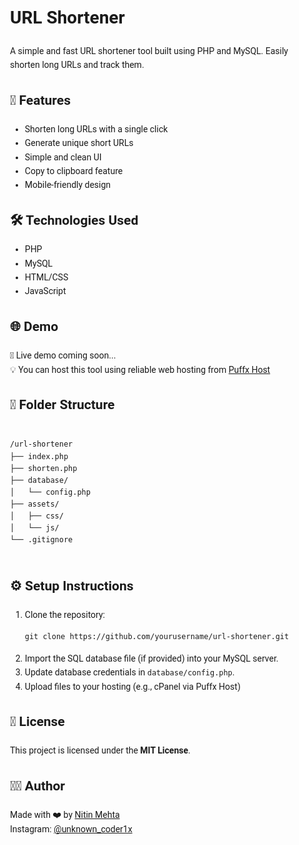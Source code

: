 <div style="font-family: Roboto, sans-serif; max-width: 800px; margin: auto; padding: 20px; line-height: 1.6;">

  <h1>URL Shortener</h1>
  <p>A simple and fast URL shortener tool built using PHP and MySQL. Easily shorten long URLs and track them.</p>

  <h2>🚀 Features</h2>
  <ul>
    <li>Shorten long URLs with a single click</li>
    <li>Generate unique short URLs</li>
    <li>Simple and clean UI</li>
    <li>Copy to clipboard feature</li>
    <li>Mobile-friendly design</li>
  </ul>

  <h2>🛠️ Technologies Used</h2>
  <ul>
    <li>PHP</li>
    <li>MySQL</li>
    <li>HTML/CSS</li>
    <li>JavaScript</li>
  </ul>

  <h2>🌐 Demo</h2>
  <p>🚧 Live demo coming soon...<br>
  💡 You can host this tool using reliable web hosting from <a href="https://puffxhost.com" target="_blank">Puffx Host</a></p>

  <h2>📂 Folder Structure</h2>
  <pre><code>
/url-shortener
├── index.php
├── shorten.php
├── database/
│   └── config.php
├── assets/
│   ├── css/
│   └── js/
└── .gitignore
  </code></pre>

  <h2>⚙️ Setup Instructions</h2>
  <ol>
    <li>Clone the repository:
      <pre><code>git clone https://github.com/yourusername/url-shortener.git</code></pre>
    </li>
    <li>Import the SQL database file (if provided) into your MySQL server.</li>
    <li>Update database credentials in <code>database/config.php</code>.</li>
    <li>Upload files to your hosting (e.g., cPanel via Puffx Host)</li>
  </ol>

  <h2>📜 License</h2>
  <p>This project is licensed under the <strong>MIT License</strong>.</p>

  <h2>👨‍💻 Author</h2>
  <p>Made with ❤️ by <a href="https://github.com/yourusername" target="_blank">Nitin Mehta</a><br>
     Instagram: <a href="https://instagram.com/unknown_coder1x" target="_blank">@unknown_coder1x</a>
  </p>

</div>
